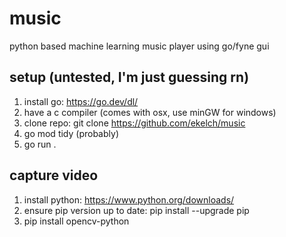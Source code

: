 # music
python based machine learning music player using go/fyne gui

## setup (untested, I'm just guessing rn)
1) install go: https://go.dev/dl/
2) have a c compiler (comes with osx, use minGW for windows)
3) clone repo: git clone https://github.com/ekelch/music
4) go mod tidy (probably)
5) go run .

## capture video
1) install python: https://www.python.org/downloads/
2) ensure pip version up to date: pip install --upgrade pip
3) pip install opencv-python
